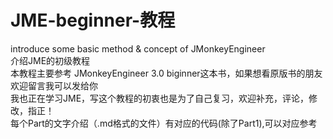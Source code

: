 # JME-beginner-教程
introduce some basic method &amp; concept of JMonkeyEngineer   
介绍JME的初级教程  
本教程主要参考 JMonkeyEngineer 3.0 biginner这本书，如果想看原版书的朋友欢迎留言我可以发给你  
我也正在学习JME，写这个教程的初衷也是为了自己复习，欢迎补充，评论，修改，指正！  
每个Part的文字介绍（.md格式的文件）有对应的代码(除了Part1),可以对应参考  
